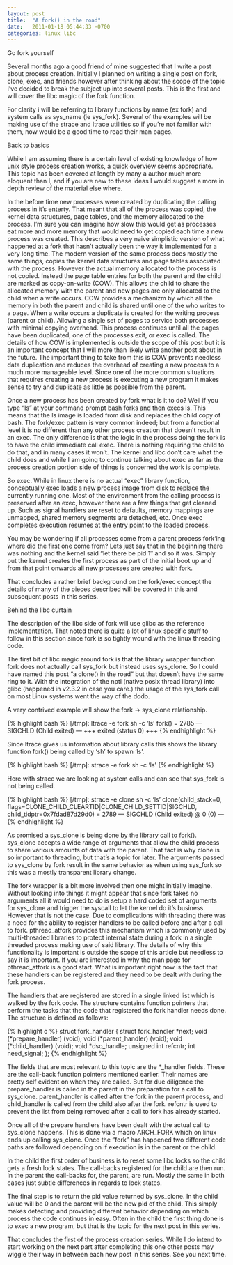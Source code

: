 ```yaml
---
layout: post
title:  "A fork() in the road"
date:   2011-01-18 05:44:33 -0700
categories: linux libc
---
```


Go fork yourself

Several months ago a good friend of mine suggested that I write a post about process creation. Initially I planned on writing a single post on fork, clone, exec, and friends however after thinking about the scope of the topic I’ve decided to break the subject up into several posts. This is the first and will cover the libc magic of the fork function.

For clarity i will be referring to library functions by name (ex fork) and system calls as sys_name (ie sys_fork). Several of the examples will be making use of the strace and ltrace utilities so if you’re not familiar with them, now would be a good time to read their man pages.

Back to basics

While I am assuming there is a certain level of existing knowledge of how unix style process creation works, a quick overview seems appropriate. This topic has been covered at length by many a author much more eloquent than I, and if you are new to these ideas I would suggest a more in depth review of the material else where.

In the before time new processes were created by duplicating the calling process in it’s enterty. That meant that all of the process was copied, the kernel data structures, page tables, and the memory allocated to the process. I’m sure you can imagine how slow this would get as processes eat more and more memory that would need to get copied each time a new process was created. This describes a very naive simplistic version of what happened at a fork that hasn’t actually been the way it implemented for a very long time. The modern version of the same process does mostly the same things, copies the kernel data structures and page tables associated with the process. However the actual memory allocated to the process is not copied. Instead the page table entries for both the parent and the child are marked as copy-on-write (COW). This allows the child to share the allocated memory with the parent and new pages are only allocated to the child when a write occurs. COW provides a mechanizm by which all the memory in both the parent and child is shared until one of the who writes to a page. When a write occurs a duplicate is created for the writing process (parent or child). Allowing a single set of pages to service both processes with minimal copying overhead. This process continues until all the pages have been duplicated, one of the processes exit, or exec is called. The details of how COW is implemented is outside the scope of this post but it is an important concept that I will more than likely write another post about in the future. The important thing to take from this is COW prevents needless data duplication and reduces the overhead of creating a new process to a much more manageable level. Since one of the more common situations that requires creating a new process is executing a new program it makes sense to try and duplicate as little as possible from the parent.

Once a new process has been created by fork what is it to do? Well if you type “ls” at your command prompt bash forks and then execs ls. This means that the ls image is loaded from disk and replaces the child copy of bash. The fork/exec pattern is very common indeed; but from a functional level it is no different than any other process creation that doesn’t result in an exec. The only difference is that the logic in the process doing the fork is to have the child immediate call exec. There is nothing requiring the child to do that, and in many cases it won’t. The kernel and libc don’t care what the child does and while I am going to continue talking about exec as far as the process creation portion side of things is concerned the work is complete.

So exec. While in linux there is no actual “exec” library function, conceptually exec loads a new process image from disk to replace the currently running one. Most of the environment from the calling process is preserved after an exec, however there are a few things that get cleaned up. Such as signal handlers are reset to defaults, memory mappings are unmapped, shared memory segments are detached, etc. Once exec completes execution resumes at the entry point to the loaded process.

You may be wondering if all processes come from a parent process fork‘ing where did the first one come from? Lets just say that in the beginning there was nothing and the kernel said “let there be pid 1″ and so it was. Simply put the kernel creates the first process as part of the initial boot up and from that point onwards all new processes are created with fork.

That concludes a rather brief background on the fork/exec concept the details of many of the pieces described will be covered in this and subsequent posts in this series.

Behind the libc curtain

The description of the libc side of fork will use glibc as the reference implementation. That noted there is quite a lot of linux specific stuff to follow in this section since fork is so tightly wound with the linux threading code.

The first bit of libc magic around fork is that the library wrapper function fork does not actually call sys_fork but instead uses sys_clone. So I could have named this post “a clone() in the road” but that doesn’t have the same ring to it. With the integration of the nptl (native posix thread library) into glibc (happened in v2.3.2 in case you care.) the usage of the sys_fork call on most Linux systems went the way of the dodo.

A very contrived example will show the fork -> sys_clone relationship.

{% highlight bash %}
[/tmp]: ltrace -e fork sh -c ‘ls’
fork() = 2785
<ls output omitted for brevity>
— SIGCHLD (Child exited) —
+++ exited (status 0) +++
{% endhighlight %}

Since ltrace gives us information about library calls this shows the library function fork() being called by ‘sh’ to spawn ‘ls’.

{% highlight bash %}
[/tmp]: strace -e fork sh -c ‘ls’
<ls output omitted for brevity>
{% endhighlight %}

Here with strace we are looking at system calls and can see that sys_fork is not being called.

{% highlight bash %}
[/tmp]: strace -e clone sh -c ‘ls’
clone(child_stack=0, flags=CLONE_CHILD_CLEARTID|CLONE_CHILD_SETTID|SIGCHLD, child_tidptr=0x7fdad87d29d0) = 2789
<ls output omitted for brevity>
— SIGCHLD (Child exited) @ 0 (0) —
{% endhighlight %}

As promised a sys_clone is being done by the library call to fork(). sys_clone accepts a wide range of arguments that allow the child process to share various amounts of data with the parent. That fact is why clone is so important to threading, but that’s a topic for later. The arguments passed to sys_clone by fork result in the same behavior as when using sys_fork so this was a mostly transparent library change.

The fork wrapper is a bit more involved then one might initially imagine. Without looking into things it might appear that since fork takes no arguments all it would need to do is setup a hard coded set of arguments for sys_clone and trigger the syscall to let the kernel do it’s business. However that is not the case. Due to complications with threading there was a need for the ability to register handlers to be called before and after a call to fork. pthread_atfork provides this mechanism which is commonly used by multi-threaded libraries to protect internal state during a fork in a single threaded process making use of said library. The details of why this functionality is important is outside the scope of this article but needless to say it is important. If you are interested in why the man page for pthread_atfork is a good start. What is important right now is the fact that these handlers can be registered and they need to be dealt with during the fork process.

The handlers that are registered are stored in a single linked list which is walked by the fork code. The structure contains function pointers that perform the tasks that the code that registered the fork handler needs done. The structure is defined as follows:

{% highlight c %}
struct fork_handler
{
struct fork_handler *next;
void (*prepare_handler) (void);
void (*parent_handler) (void);
void (*child_handler) (void);
void *dso_handle;
unsigned int refcntr;
int need_signal;
};
{% endhighlight %}

The fields that are most relevant to this topic are the *_handler fields. These are the call-back function pointers mentioned earlier. Their names are pretty self evident on when they are called. But for due diligence the prepare_handler is called in the parent in the preparation for a call to sys_clone. parent_handler is called after the fork in the parent process, and child_handler is called from the child also after the fork. refcntr is used to prevent the list from being removed after a call to fork has already started.

Once all of the prepare handlers have been dealt with the actual call to sys_clone happens. This is done via a macro ARCH_FORK which on linux ends up calling sys_clone. Once the “fork” has happened two different code paths are followed depending on if execution is in the parent or the child.

In the child the first order of business is to reset some libc locks so the child gets a fresh lock states. The call-backs registered for the child are then run. In the parent the call-backs for, the parent, are run. Mostly the same in both cases just subtle differences in regards to lock states.

The final step is to return the pid value returned by sys_clone. In the child value will be 0 and the parent will be the new pid of the child. This simply makes detecting and providing different behavior depending on which process the code continues in easy. Often in the child the first thing done is to exec a new program, but that is the topic for the next post in this series.

That concludes the first of the process creation series. While I do intend to start working on the next part after completing this one other posts may wiggle their way in between each new post in this series. See you next time.
